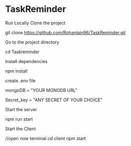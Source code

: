 # TaskReminder
Run Locally
Clone the project

git clone https://github.com/Rohanjain96/TaskReminder.git

Go to the project directory

cd Taskreminder

Install dependencies

npm install

create .env file

mongoDB = "YOUR MONODB URL"

Secret_key = "ANY SECRET OF YOUR CHOICE"

Start the server

npm run start


Start the Client

  //open now terminal
  cd client
  npm start
